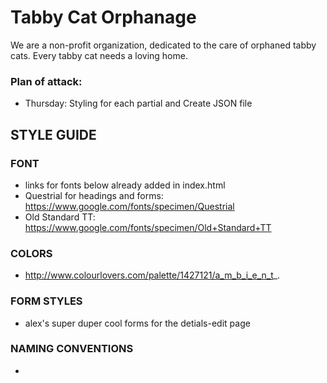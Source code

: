 # Tabby Cat Orphanage
We are a non-profit organization, dedicated to the care of orphaned tabby cats.  Every tabby cat needs a loving home. 

### Plan of attack:
* Thursday: Styling for each partial and Create JSON file


## STYLE GUIDE

### FONT
* links for fonts below already added in index.html
* Questrial for headings and forms: https://www.google.com/fonts/specimen/Questrial
* Old Standard TT: https://www.google.com/fonts/specimen/Old+Standard+TT

### COLORS
* http://www.colourlovers.com/palette/1427121/a_m_b_i_e_n_t_.

### FORM STYLES
* alex's super duper cool forms for the detials-edit page

### NAMING CONVENTIONS
* 
